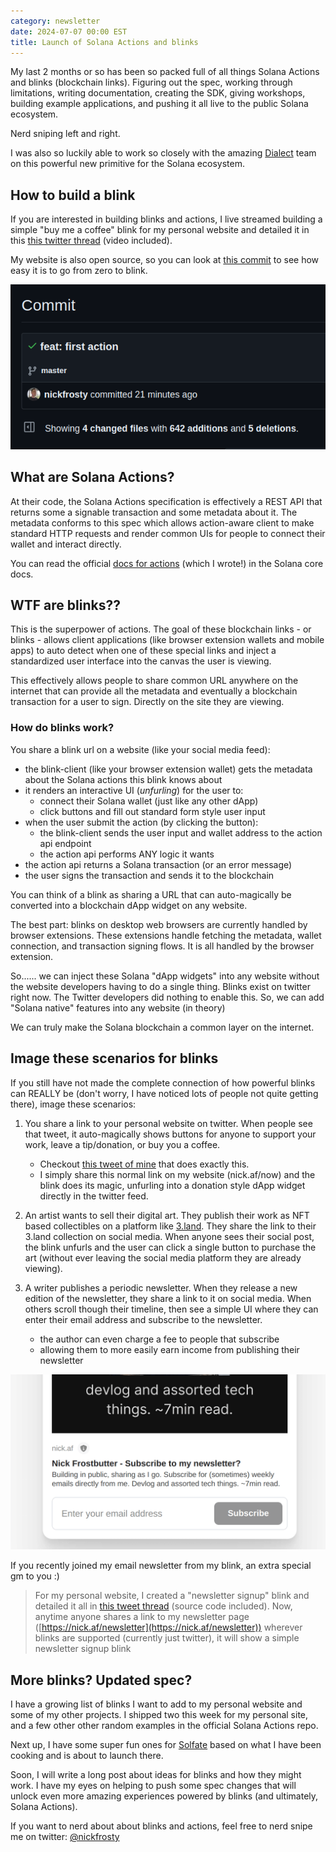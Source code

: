 ```yaml
---
category: newsletter
date: 2024-07-07 00:00 EST
title: Launch of Solana Actions and blinks
---
```


My last 2 months or so has been so packed full of all things Solana Actions and
blinks (blockchain links). Figuring out the spec, working through limitations,
writing documentation, creating the SDK, giving workshops, building example
applications, and pushing it all live to the public Solana ecosystem.

Nerd sniping left and right.

I was also so luckily able to work so closely with the amazing
[Dialect](https://dial.to) team on this powerful new primitive for the Solana
ecosystem.

## How to build a blink

If you are interested in building blinks and actions, I live streamed building a
simple "buy me a coffee" blink for my personal website and detailed it in this
[this twitter thread](https://x.com/nickfrosty/status/1809259702003577029)
(video included).

My website is also open source, so you can look at
[this commit](https://github.com/nickfrosty/website/commit/3d8fe782d1897132193e790822c59a961fcab7b6)
to see how easy it is to go from zero to blink.

![entire commit to add the first blink](/public/media/newsletter/blinks-and-actions/how-to-build-a-blink.png)

## What are Solana Actions?

At their code, the Solana Actions specification is effectively a REST API that
returns some a signable transaction and some metadata about it. The metadata
conforms to this spec which allows action-aware client to make standard HTTP
requests and render common UIs for people to connect their wallet and interact
directly.

You can read the official
[docs for actions](https://solana.com/docs/advanced/actions) (which I wrote!) in
the Solana core docs.

## WTF are blinks??

This is the superpower of actions. The goal of these blockchain links - or
blinks - allows client applications (like browser extension wallets and mobile
apps) to auto detect when one of these special links and inject a standardized
user interface into the canvas the user is viewing.

This effectively allows people to share common URL anywhere on the internet that
can provide all the metadata and eventually a blockchain transaction for a user
to sign. Directly on the site they are viewing.

### How do blinks work?

You share a blink url on a website (like your social media feed):

- the blink-client (like your browser extension wallet) gets the metadata about
  the Solana actions this blink knows about
- it renders an interactive UI (_unfurling_) for the user to:
  - connect their Solana wallet (just like any other dApp)
  - click buttons and fill out standard form style user input
- when the user submit the action (by clicking the button):
  - the blink-client sends the user input and wallet address to the action api
    endpoint
  - the action api performs ANY logic it wants
- the action api returns a Solana transaction (or an error message)
- the user signs the transaction and sends it to the blockchain

You can think of a blink as sharing a URL that can auto-magically be converted
into a blockchain dApp widget on any website.

The best part: blinks on desktop web browsers are currently handled by browser
extensions. These extensions handle fetching the metadata, wallet connection,
and transaction signing flows. It is all handled by the browser extension.

So...... we can inject these Solana "dApp widgets" into any website without the
website developers having to do a single thing. Blinks exist on twitter right
now. The Twitter developers did nothing to enable this. So, we can add "Solana
native" features into any website (in theory)

We can truly make the Solana blockchain a common layer on the internet.

## Image these scenarios for blinks

If you still have not made the complete connection of how powerful blinks can
REALLY be (don't worry, I have noticed lots of people not quite getting there),
image these scenarios:

1. You share a link to your personal website on twitter. When people see that
   tweet, it auto-magically shows buttons for anyone to support your work, leave
   a tip/donation, or buy you a coffee.

   - Checkout
     [this tweet of mine](https://x.com/nickfrosty/status/1809259708244537814)
     that does exactly this.
   - I simply share this normal link on my website (nick.af/now) and the blink
     does its magic, unfurling into a donation style dApp widget directly in the
     twitter feed.

2. An artist wants to sell their digital art. They publish their work as NFT
   based collectibles on a platform like [3.land](https://3.land). They share
   the link to their 3.land collection on social media. When anyone sees their
   social post, the blink unfurls and the user can click a single button to
   purchase the art (without ever leaving the social media platform they are
   already viewing).

3. A writer publishes a periodic newsletter. When they release a new edition of
   the newsletter, they share a link to it on social media. When others scroll
   though their timeline, then see a simple UI where they can enter their email
   address and subscribe to the newsletter.
   - the author can even charge a fee to people that subscribe
   - allowing them to more easily earn income from publishing their newsletter

![This is what my "newsletter signup" blink looks like](/public/media/newsletter/blinks-and-actions/newsletter-signup-blink.png)

If you recently joined my email newsletter from my blink, an extra special gm to
you :)

> For my personal website, I created a "newsletter signup" blink and detailed it
> all in
> [this tweet thread](https://x.com/nickfrosty/status/1809387525238063108)
> (source code included). Now, anytime anyone shares a link to my newsletter
> page ([https://nick.af/newsletter](https://nick.af/newsletter)) wherever
> blinks are supported (currently just twitter), it will show a simple
> newsletter signup blink

## More blinks? Updated spec?

I have a growing list of blinks I want to add to my personal website and some of
my other projects. I shipped two this week for my personal site, and a few other
other random examples in the official Solana Actions repo.

Next up, I have some super fun ones for [Solfate](https://solfate.com) based on
what I have been cooking and is about to launch there.

Soon, I will write a long post about ideas for blinks and how they might work. I
have my eyes on helping to push some spec changes that will unlock even more
amazing experiences powered by blinks (and ultimately, Solana Actions).

If you want to nerd about about blinks and actions, feel free to nerd snipe me
on twitter: [@nickfrosty](https://x.com/twitter)
